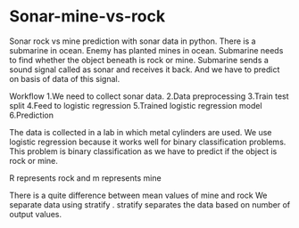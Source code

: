 # Sonar-mine-vs-rock
Sonar rock vs mine prediction with sonar data in python.
There is a submarine in ocean. Enemy has planted mines in ocean. Submarine needs to find whether the object beneath is rock or mine. Submarine sends a sound signal called as sonar and receives it back. And we have to predict on basis of data of this signal. 

Workflow
1.We need to collect sonar data.
2.Data preprocessing
3.Train test split
4.Feed to logistic regression
5.Trained logistic regression model
6.Prediction


The data is collected in a lab in which metal cylinders are used.
We use logistic regression because it works well for binary classification problems. This problem is binary classification as we have to predict if the object is rock or mine.

R represents rock and m represents mine

There is a quite difference between mean values of mine and rock
We separate data using stratify . stratify separates the data based on number of output values.
